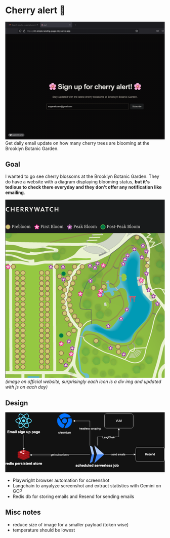 # Cherry alert 🌸
![alt text](assets/screen_record.gif)
Get daily email update on how many cherry trees are blooming at the Brooklyn Botanic Garden.

## Goal
I wanted to go see cherry blossoms at the Brooklyn Botanic Garden. They do have a website with a diagram displaying blooming status, **but it's tedious to check there everyday and they don't offer any notification like emailing**.

![alt text](assets/image.png)
*(image on official website, surprisingly each icon is a div img and updated with js on each day)*
## Design
![alt text](assets/design.jpg)
* Playwright browser automation for screenshot
* Langchain to anyalyze screenshot and extract statistics with Gemini on GCP
* Redis db for storing emails and Resend for sending emails


## Misc notes 
* reduce size of image for a smaller payload (token wise)
* temperature should be lowest
